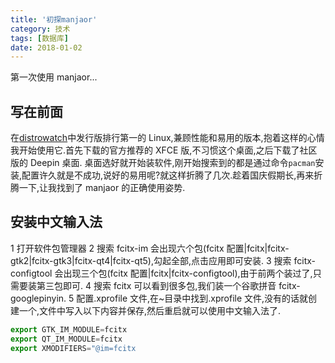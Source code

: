 ```yaml
---
title: '初探manjaor'
category: 技术
tags: [数据库]
date: 2018-01-02
---
```


第一次使用 manjaor...

<!-- more -->

## 写在前面

在[distrowatch](http://www.distrowatch.org/)中发行版排行第一的 Linux,兼顾性能和易用的版本,抱着这样的心情我开始使用它.首先下载的官方推荐的 XFCE 版,不习惯这个桌面,之后下载了社区版的 Deepin 桌面.
桌面选好就开始装软件,刚开始搜索到的都是通过命令`pacman`安装,配置许久就是不成功,说好的易用呢?就这样折腾了几次.趁着国庆假期长,再来折腾一下,让我找到了 manjaor 的正确使用姿势.

## 安装中文输入法

1 打开软件包管理器
2 搜索 fcitx-im 会出现六个包(fcitx 配置|fcitx|fcitx-gtk2|fcitx-gtk3|fcitx-qt4|fcitx-qt5),勾起全部,点击应用即可安装.
3 搜索 fcitx-configtool 会出现三个包(fcitx 配置|fcitx|fcitx-configtool),由于前两个装过了,只需要装第三包即可.
4 搜索 fcitx 可以看到很多包,我们装一个谷歌拼音 fcitx-googlepinyin.
5 配置.xprofile 文件,在~目录中找到.xprofile 文件,没有的话就创建一个,文件中写入以下内容并保存,然后重启就可以使用中文输入法了.

```js
export GTK_IM_MODULE=fcitx
export QT_IM_MODULE=fcitx
export XMODIFIERS="@im=fcitx
```
